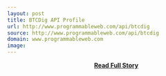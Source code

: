 ```yaml
---
layout: post
title: BTCDig API Profile
url: http://www.programmableweb.com/api/btcdig
source: http://www.programmableweb.com/api/btcdig
domain: www.programmableweb.com
image: 
---
```


<p></p>
<center><p><a href="http://www.programmableweb.com/api/btcdig" style='padding:25px; font-sze:18px; font-weight: bold;'>Read Full Story</a></p></center>
